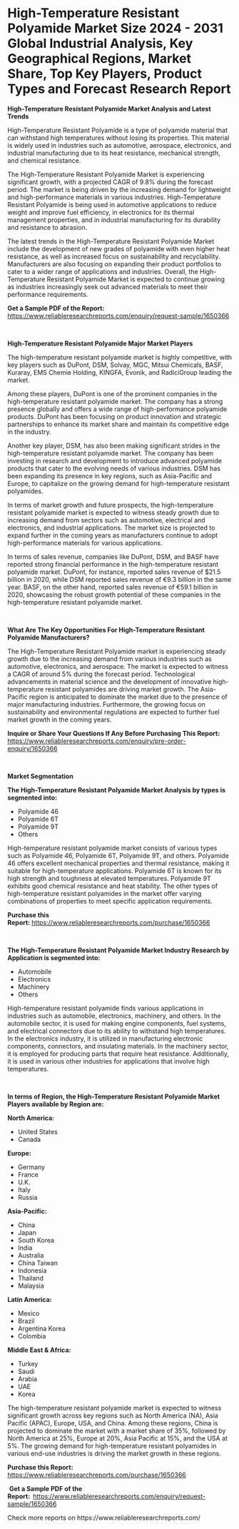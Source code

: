 <p><h1>High-Temperature Resistant Polyamide Market Size 2024 - 2031 Global Industrial Analysis, Key Geographical Regions, Market Share, Top Key Players, Product Types and Forecast Research Report</h1></p><p><strong>High-Temperature Resistant Polyamide Market Analysis and Latest Trends</strong></p>
<p><p>High-Temperature Resistant Polyamide is a type of polyamide material that can withstand high temperatures without losing its properties. This material is widely used in industries such as automotive, aerospace, electronics, and industrial manufacturing due to its heat resistance, mechanical strength, and chemical resistance.</p><p>The High-Temperature Resistant Polyamide Market is experiencing significant growth, with a projected CAGR of 9.8% during the forecast period. The market is being driven by the increasing demand for lightweight and high-performance materials in various industries. High-Temperature Resistant Polyamide is being used in automotive applications to reduce weight and improve fuel efficiency, in electronics for its thermal management properties, and in industrial manufacturing for its durability and resistance to abrasion.</p><p>The latest trends in the High-Temperature Resistant Polyamide Market include the development of new grades of polyamide with even higher heat resistance, as well as increased focus on sustainability and recyclability. Manufacturers are also focusing on expanding their product portfolios to cater to a wider range of applications and industries. Overall, the High-Temperature Resistant Polyamide Market is expected to continue growing as industries increasingly seek out advanced materials to meet their performance requirements.</p></p>
<p><strong>Get a Sample PDF of the Report:&nbsp;</strong> <a href="https://www.reliableresearchreports.com/enquiry/request-sample/1650366">https://www.reliableresearchreports.com/enquiry/request-sample/1650366</a></p>
<p>&nbsp;</p>
<p><strong>High-Temperature Resistant Polyamide Major Market Players</strong></p>
<p><p>The high-temperature resistant polyamide market is highly competitive, with key players such as DuPont, DSM, Solvay, MGC, Mitsui Chemicals, BASF, Kuraray, EMS Chemie Holding, KINGFA, Evonik, and RadiciGroup leading the market. </p><p>Among these players, DuPont is one of the prominent companies in the high-temperature resistant polyamide market. The company has a strong presence globally and offers a wide range of high-performance polyamide products. DuPont has been focusing on product innovation and strategic partnerships to enhance its market share and maintain its competitive edge in the industry. </p><p>Another key player, DSM, has also been making significant strides in the high-temperature resistant polyamide market. The company has been investing in research and development to introduce advanced polyamide products that cater to the evolving needs of various industries. DSM has been expanding its presence in key regions, such as Asia-Pacific and Europe, to capitalize on the growing demand for high-temperature resistant polyamides.</p><p>In terms of market growth and future prospects, the high-temperature resistant polyamide market is expected to witness steady growth due to increasing demand from sectors such as automotive, electrical and electronics, and industrial applications. The market size is projected to expand further in the coming years as manufacturers continue to adopt high-performance materials for various applications.</p><p>In terms of sales revenue, companies like DuPont, DSM, and BASF have reported strong financial performance in the high-temperature resistant polyamide market. DuPont, for instance, reported sales revenue of $21.5 billion in 2020, while DSM reported sales revenue of €9.3 billion in the same year. BASF, on the other hand, reported sales revenue of €59.1 billion in 2020, showcasing the robust growth potential of these companies in the high-temperature resistant polyamide market.</p></p>
<p>&nbsp;</p>
<p><strong>What Are The Key Opportunities For High-Temperature Resistant Polyamide Manufacturers?</strong></p>
<p><p>The High-Temperature Resistant Polyamide market is experiencing steady growth due to the increasing demand from various industries such as automotive, electronics, and aerospace. The market is expected to witness a CAGR of around 5% during the forecast period. Technological advancements in material science and the development of innovative high-temperature resistant polyamides are driving market growth. The Asia-Pacific region is anticipated to dominate the market due to the presence of major manufacturing industries. Furthermore, the growing focus on sustainability and environmental regulations are expected to further fuel market growth in the coming years.</p></p>
<p><strong>Inquire or Share Your Questions If Any Before Purchasing This Report:</strong> <a href="https://www.reliableresearchreports.com/enquiry/pre-order-enquiry/1650366">https://www.reliableresearchreports.com/enquiry/pre-order-enquiry/1650366</a></p>
<p>&nbsp;</p>
<p><strong>Market Segmentation</strong></p>
<p><strong>The High-Temperature Resistant Polyamide Market Analysis by types is segmented into:</strong></p>
<p><ul><li>Polyamide 46</li><li>Polyamide 6T</li><li>Polyamide 9T</li><li>Others</li></ul></p>
<p><p>High-temperature resistant polyamide market consists of various types such as Polyamide 46, Polyamide 6T, Polyamide 9T, and others. Polyamide 46 offers excellent mechanical properties and thermal resistance, making it suitable for high-temperature applications. Polyamide 6T is known for its high strength and toughness at elevated temperatures. Polyamide 9T exhibits good chemical resistance and heat stability. The other types of high-temperature resistant polyamides in the market offer varying combinations of properties to meet specific application requirements.</p></p>
<p><strong>Purchase this Report:&nbsp;</strong><a href="https://www.reliableresearchreports.com/purchase/1650366">https://www.reliableresearchreports.com/purchase/1650366</a></p>
<p>&nbsp;</p>
<p><strong>The High-Temperature Resistant Polyamide Market Industry Research by Application is segmented into:</strong></p>
<p><ul><li>Automobile</li><li>Electronics</li><li>Machinery</li><li>Others</li></ul></p>
<p><p>High-temperature resistant polyamide finds various applications in industries such as automobile, electronics, machinery, and others. In the automobile sector, it is used for making engine components, fuel systems, and electrical connectors due to its ability to withstand high temperatures. In the electronics industry, it is utilized in manufacturing electronic components, connectors, and insulating materials. In the machinery sector, it is employed for producing parts that require heat resistance. Additionally, it is used in various other industries for applications that involve high temperatures.</p></p>
<p>&nbsp;</p>
<p><strong>In terms of Region, the High-Temperature Resistant Polyamide Market Players available by Region are:</strong></p>
<p>
    <p> <strong> North America: </strong>
        <ul>
            <li>United States</li>
            <li>Canada</li>
        </ul>
        </p> 
    <p> <strong> Europe: </strong>
        <ul>
            <li>Germany</li>
            <li>France</li>
            <li>U.K.</li>
            <li>Italy</li>
            <li>Russia</li>
        </ul>
        </p> 
    <p> <strong> Asia-Pacific: </strong>
        <ul>
            <li>China</li>
            <li>Japan</li>
            <li>South Korea</li>
            <li>India</li>
            <li>Australia</li>
            <li>China Taiwan</li>
            <li>Indonesia</li>
            <li>Thailand</li>
            <li>Malaysia</li>
        </ul>
        </p> 
    <p> <strong> Latin America: </strong>
        <ul>
            <li>Mexico</li>
            <li>Brazil</li>
            <li>Argentina Korea</li>
            <li>Colombia</li>
        </ul>
        </p> 
    <p> <strong> Middle East & Africa: </strong>
        <ul>
            <li>Turkey</li>
            <li>Saudi</li>
            <li>Arabia</li>
            <li>UAE</li>
            <li>Korea</li>
        </ul>
    </p>
    </p>
<p><p>The high-temperature resistant polyamide market is expected to witness significant growth across key regions such as North America (NA), Asia Pacific (APAC), Europe, USA, and China. Among these regions, China is projected to dominate the market with a market share of 35%, followed by North America at 25%, Europe at 20%, Asia Pacific at 15%, and the USA at 5%. The growing demand for high-temperature resistant polyamides in various end-use industries is driving the market growth in these regions.</p></p>
<p><strong>Purchase this Report: </strong><a href="https://www.reliableresearchreports.com/purchase/1650366">https://www.reliableresearchreports.com/purchase/1650366</a></p>
<p>&nbsp;<strong>Get a Sample PDF of the Report:&nbsp;&nbsp;</strong><a href="https://www.reliableresearchreports.com/enquiry/request-sample/1650366">https://www.reliableresearchreports.com/enquiry/request-sample/1650366</a></p>
<p><strong></strong></p>
<p>Check more reports on https://www.reliableresearchreports.com/</p>